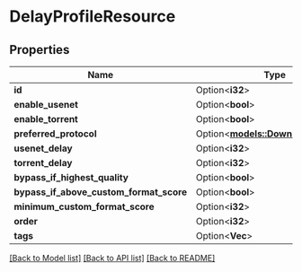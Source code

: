 # DelayProfileResource

## Properties

Name | Type | Description | Notes
------------ | ------------- | ------------- | -------------
**id** | Option<**i32**> |  | [optional]
**enable_usenet** | Option<**bool**> |  | [optional]
**enable_torrent** | Option<**bool**> |  | [optional]
**preferred_protocol** | Option<[**models::DownloadProtocol**](DownloadProtocol.md)> |  | [optional]
**usenet_delay** | Option<**i32**> |  | [optional]
**torrent_delay** | Option<**i32**> |  | [optional]
**bypass_if_highest_quality** | Option<**bool**> |  | [optional]
**bypass_if_above_custom_format_score** | Option<**bool**> |  | [optional]
**minimum_custom_format_score** | Option<**i32**> |  | [optional]
**order** | Option<**i32**> |  | [optional]
**tags** | Option<**Vec<i32>**> |  | [optional]

[[Back to Model list]](../README.md#documentation-for-models) [[Back to API list]](../README.md#documentation-for-api-endpoints) [[Back to README]](../README.md)



